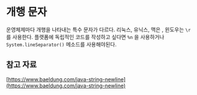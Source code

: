 # 개행 문자

운영체제마다 개행을 나타내는 특수 문자가 다르다. 리눅스, 유닉스, 맥은  , 윈도우는 `\r` 를 사용한다. 플랫폼에 독립적인 코드를 작성하고 싶다면 `%n` 을 사용하거나 `System.lineSeparator()` 메소드를 사용해야된다.

## 참고 자료

[https://www.baeldung.com/java-string-newline](https://www.baeldung.com/java-string-newline)
